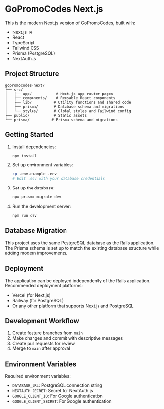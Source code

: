 # GoPromoCodes Next.js

This is the modern Next.js version of GoPromoCodes, built with:
- Next.js 14
- React
- TypeScript
- Tailwind CSS
- Prisma (PostgreSQL)
- NextAuth.js

## Project Structure

```
gopromocodes-next/
├── src/
│   ├── app/           # Next.js app router pages
│   ├── components/    # Reusable React components
│   ├── lib/          # Utility functions and shared code
│   ├── prisma/       # Database schema and migrations
│   └── styles/       # Global styles and Tailwind config
├── public/           # Static assets
└── prisma/          # Prisma schema and migrations
```

## Getting Started

1. Install dependencies:
   ```bash
   npm install
   ```

2. Set up environment variables:
   ```bash
   cp .env.example .env
   # Edit .env with your database credentials
   ```

3. Set up the database:
   ```bash
   npx prisma migrate dev
   ```

4. Run the development server:
   ```bash
   npm run dev
   ```

## Database Migration

This project uses the same PostgreSQL database as the Rails application. The Prisma schema is set up to match the existing database structure while adding modern improvements.

## Deployment

The application can be deployed independently of the Rails application. Recommended deployment platforms:
- Vercel (for Next.js)
- Railway (for PostgreSQL)
- Or any other platform that supports Next.js and PostgreSQL

## Development Workflow

1. Create feature branches from `main`
2. Make changes and commit with descriptive messages
3. Create pull requests for review
4. Merge to `main` after approval

## Environment Variables

Required environment variables:
- `DATABASE_URL`: PostgreSQL connection string
- `NEXTAUTH_SECRET`: Secret for NextAuth.js
- `GOOGLE_CLIENT_ID`: For Google authentication
- `GOOGLE_CLIENT_SECRET`: For Google authentication 